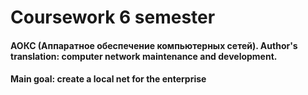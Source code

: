 # Coursework 6 semester
#### АОКС (Аппаратное обеспечение компьютерных сетей). Author's translation: computer network maintenance and development.
#### Main goal: create a local net for the enterprise 
